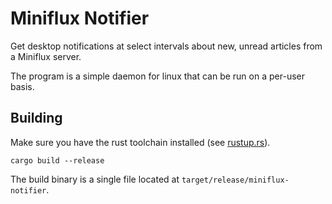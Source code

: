 # Miniflux Notifier

Get desktop notifications at select intervals about new, unread articles from a Miniflux server.

The program is a simple daemon for linux that can be run on a per-user basis.

## Building

Make sure you have the rust toolchain installed (see [rustup.rs](https://rustup.rs)).

```
cargo build --release
```

The build binary is a single file located at `target/release/miniflux-notifier`.
